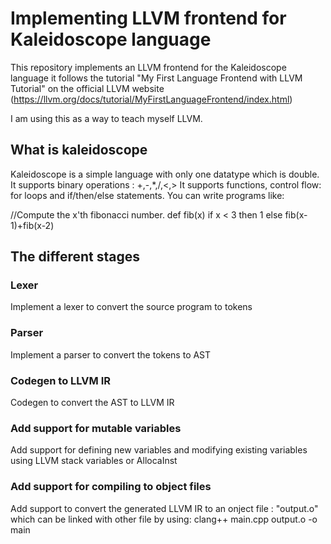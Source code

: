 # Implementing LLVM frontend for Kaleidoscope language

This repository implements an LLVM frontend for the Kaleidoscope language it follows the tutorial
"My First Language Frontend with LLVM Tutorial" on the official LLVM website (https://llvm.org/docs/tutorial/MyFirstLanguageFrontend/index.html) </br>

I am using this as a way to teach myself LLVM.</br>

## What is kaleidoscope

Kaleidoscope is a simple language with only one datatype which is double.
It supports binary operations : +,-,*,/,<,>
It supports functions, control flow: for loops and if/then/else statements.
You can write programs like:

//Compute the x'th fibonacci number.
def fib(x)
  if x < 3 then
    1
  else
    fib(x-1)+fib(x-2)


## The different stages

### Lexer
Implement a lexer to convert the source program to tokens

### Parser
Implement a parser to convert the tokens to AST

### Codegen to LLVM IR
Codegen to convert the AST to LLVM IR

### Add support for mutable variables
Add support for defining new variables and modifying existing variables using LLVM stack variables or AllocaInst 

### Add support for compiling to object files
Add support to convert the generated LLVM IR to an onject file : "output.o" which can be linked with other file by using:
clang++ main.cpp output.o -o main
